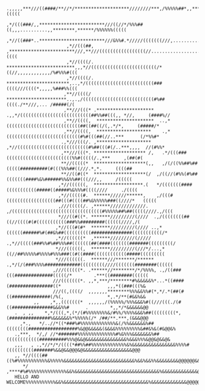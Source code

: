                  .,,,,,***///((####/**//*/********************////////***,/%%%%%##*,,******,**********///////&%%%%%(((((
                          ,*/(((###/,,************************///((//*/%%%##((,,,..........,,********,******/%%%%%%(((((
                          ,*//((###*..************************///&%%#.*/////(((((((///,..............,,,*****/%%%%%#/(((
                          ,*//(((##, ,************************///,**///(((((((((((((((((//..................,,%%%%%%((((
                          ,*//((((/. *************************,,,*//((((((((((((((((((((((((/*((//,,,,,,,,,,,,/%#%%%#(((
                          ,*//((((/. ***********************,..,*/(((((((((((((((((((((((((###((((///((((*,,,,,%###%%(((
                         ,**//((((/  **********************..,.,/((((((((((((((((((((((((((#%##((((./**///,... /#####(/(
                         ,**///(((* .*********************  .,,*/((((((((((((((((((((((((((##%%##(((,, *//,     (####%//
                         ,**//((((,  *********************  ..,*(((((((((((((((((((((((((((##((##((/(,.*/*,     (#####/*
                         ,**//((((,  ********************    .,*(((((((((((((((((((((((((((#%#(((##(//..***      (/*%%#*
                        .,*///(((/. ,********************     ,*//((((((((((((((((((((((((((#%##(((#(/..***,,,,  //(#%%*
                        ,**///(((*. ******************* /,   .*/(((###((((((((((((((((((((((((%%#(((((/.,***     ,(##(#(
                        **//(((((*  *******************(,,   ,/(/((%%##%##(((((##########(#(((%%%##((///.*,*.     ((((##
                        **//((#((*  *******************(/  ,/((//(#%%(#%##(((((((####%&%######%%&%%##(((///,,     /(((((
                       ,*//((((((,  ******************.(   */(((((((####(((((((((((#####((#####%&%%%#((((////     ./((((
                       ,*//(((((#.  ******//////******,    ,/(((#((((((((((((((((((##(((#((((##%&%%%%%###((////*   (((((
                       ,///(((((/. ,******/////////////.   ,/(((((((((((((((((((((((((((((((((#%%%%%##%##(((((////.,/(((
                       *///((#((*. *******/////////(////  .,/((((((((##((//((((#(#(((((((((((###%%#########((((((////,/(
                      ,*//(((#(#*  *******/////////(//// ..,*((((((######%#(##&%##((((((((((###############(((((((((((/*
                      ,*//((((((*  ,******/////////(///// .,*//(((((###%%#%##%%%##(((((((##(####(((((((#######(((((((((/
                      *///((((((,  *******/////////(///*/...,*((//##%%%%%#%%%%#%%%###((#((####((((((((((((#####(((((((((
                      *///((((((.  ******///*******/****** .,*/(/(###%%%%#############(((((((((////(((((((########((((((
                     ,///((((((*. .******//********/*/%%%%, .,/((###(((##############(((((/*        .***((########((((((
                     ///(((((((*. ,,*,***/********#%&&&&&%*...*((####(################((*                 ,,,*((###(((%&
                     ///((,((((/  ,,,,,,,********%%%&&%%#(*,*/.*(##(#((##############(/%(,                *,.*/**(#&&%&&
              ,,    ,*,,(((((((*  ,,,,,,/(%%%%%/%%%&&&%#((///(((./(#((###############&&&%%#      .        *,,*/*&&&&&&@@
       .  , ,,    *,*/(((,*,(*/(#%%%%%%%%&/#%%/%%%%&&&%##(((((((((*,(###############%&&&&&&%*%%%%%(/* /##/**.***,(&&&@@@
         ,*.,   */..//*((*###%#%%%%%%%%%%%%%&(/%%&&&&&&%##((((((((##################%&@@&&&&&(&&&&%%%%%%%%%&##&%&(#&@@&%
       .,***,  */,/ //*#######%%%%%%%%%%%%%%#%&%%%&&&&&&&%##((((((((((((##########%%%@&&@&&&&&&&&&&&&&&&%&&&%%%&@@&@&&@&
       ,,,   , .,*//*/*/((((*##%%##%%%%%%%%%%%%%&%&&&&&&&&&&&&&&&&%%%%#((((((((((#######%&&@&&@@@&@&&&&&&&&&&&&&&&&&&@@@
       ,, *//((((##((%#%%%%%%%%%%%&%%%%%&&&&&&&&&&&&&&&&&&&&&&&&&&%&&%&&%%&&&&&&&&@@@@@@&&@@@&&&@@&&&&&&@@@&@@&@@@@@@&@@
          */ ,****#%#%%%%%%%%%%%%%%&&%&&&&&&&&&&&&&&&&&&&&&&&&&&&&&&&%&&&&&&&&&&&&&@@@@@@@@@&@@@@@@@@&@@@@@@@@@@@@@@@@&@
       HELLO AND WELCOME%%%%%%%%%%%&&%&&&&&&&&&&&&&&&&&&&&&&&&&&&&&&&%&&&&&&&&&&&&&@@@@@@@@@&@@@@@@@@&@@@@@@@@@@@@@@@@&@       
       
